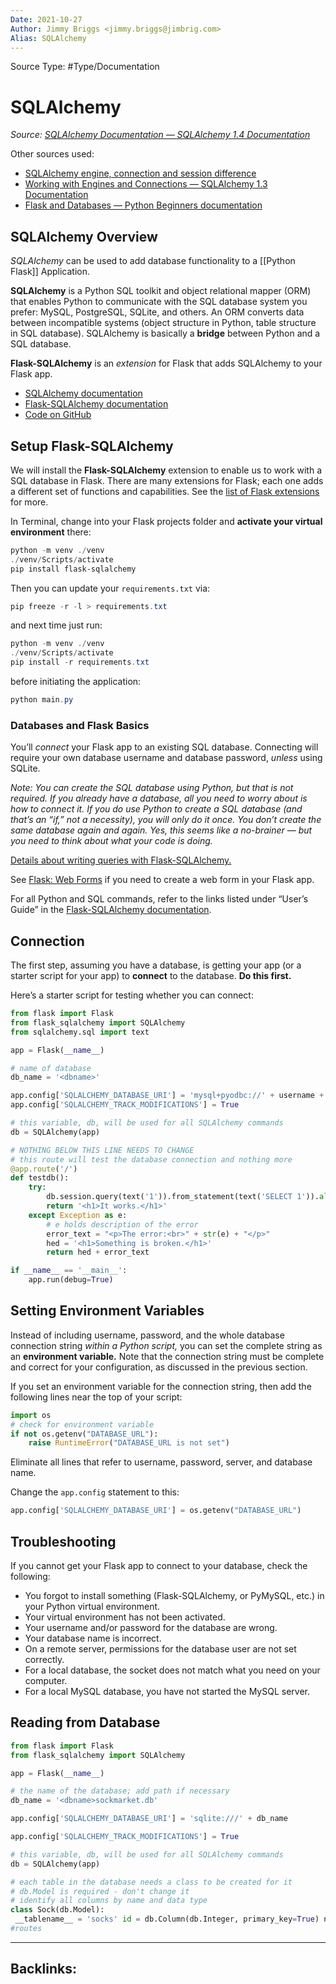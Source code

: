 ```yaml
---
Date: 2021-10-27
Author: Jimmy Briggs <jimmy.briggs@jimbrig.com>
Alias: SQLAlchemy
---
```


Source Type: #Type/Documentation

# SQLAlchemy

*Source: [SQLAlchemy Documentation — SQLAlchemy 1.4 Documentation](https://docs.sqlalchemy.org/en/14/index.html)*

Other sources used:
- [SQLAlchemy engine, connection and session difference](https://stackoverflow.com/questions/34322471/sqlalchemy-engine-connection-and-session-difference)
- [Working with Engines and Connections — SQLAlchemy 1.3 Documentation](https://docs.sqlalchemy.org/en/13/core/connections.html)
- [Flask and Databases — Python Beginners documentation](https://python-adv-web-apps.readthedocs.io/en/latest/flask_db1.html)

## SQLAlchemy Overview

*SQLAlchemy* can be used to add database functionality to a [[Python Flask]] Application.

**SQLAlchemy** is a Python SQL toolkit and object relational mapper (ORM) that enables Python to communicate with the SQL database system you prefer: MySQL, PostgreSQL, SQLite, and others. An ORM converts data between incompatible systems (object structure in Python, table structure in SQL database). SQLAlchemy is basically a **bridge** between Python and a SQL database.

**Flask-SQLAlchemy** is an _extension_ for Flask that adds SQLAlchemy to your Flask app.
-   [SQLAlchemy documentation](https://www.sqlalchemy.org/)
-   [Flask-SQLAlchemy documentation](https://flask-sqlalchemy.palletsprojects.com/)
-   [Code on GitHub](https://github.com/macloo/python-adv-web-apps/tree/master/python_code_examples/flask/databases)

## Setup Flask-SQLAlchemy

We will install the **Flask-SQLAlchemy** extension to enable us to work with a SQL database in Flask. There are many extensions for Flask; each one adds a different set of functions and capabilities. See the [list of Flask extensions](https://flask.palletsprojects.com/en/1.1.x/extensions/) for more.

In Terminal, change into your Flask projects folder and **activate your virtual environment** there:

```powershell
python -m venv ./venv
./venv/Scripts/activate
pip install flask-sqlalchemy
```

Then you can update your `requirements.txt` via:

```powershell
pip freeze -r -l > requirements.txt
```

and next time just run:

```powershell
python -m venv ./venv
./venv/Scripts/activate
pip install -r requirements.txt
```

before initiating the application:

```powershell
python main.py
```

### Databases and Flask Basics

You’ll _connect_ your Flask app to an existing SQL database. Connecting will require your own database username and database password, _unless_ using SQLite.

*Note: You _can_ create the SQL database using Python, but _that is not required._ If you already have a database, all you need to worry about is how to connect it. If you _do_ use Python to create a SQL database (and that’s an “if,” not a necessity), you will only do it once. You don’t create the same database again and again. Yes, this seems like a no-brainer — but you need to think about what your code is _doing._*

[Details about writing queries with Flask-SQLAlchemy.](https://flask-sqlalchemy.palletsprojects.com/en/2.x/queries/#querying-records)

See [Flask: Web Forms](https://python-adv-web-apps.readthedocs.io/en/latest/flask_forms.html) if you need to create a web form in your Flask app.

For all Python and SQL commands, refer to the links listed under “User’s Guide” in the [Flask-SQLAlchemy documentation](https://flask-sqlalchemy.palletsprojects.com/).

## Connection

The first step, assuming you have a database, is getting your app (or a starter script for your app) to **connect** to the database. **Do this first.**

Here’s a starter script for testing whether you can connect:

```python
from flask import Flask
from flask_sqlalchemy import SQLAlchemy
from sqlalchemy.sql import text

app = Flask(__name__)

# name of database
db_name = '<dbname>'

app.config['SQLALCHEMY_DATABASE_URI'] = 'mysql+pyodbc://' + username + ':' + password + '@' + server + db_name 
app.config['SQLALCHEMY_TRACK_MODIFICATIONS'] = True

# this variable, db, will be used for all SQLAlchemy commands
db = SQLAlchemy(app)

# NOTHING BELOW THIS LINE NEEDS TO CHANGE
# this route will test the database connection and nothing more
@app.route('/')
def testdb():
    try:
        db.session.query(text('1')).from_statement(text('SELECT 1')).all()
        return '<h1>It works.</h1>'
    except Exception as e:
        # e holds description of the error
        error_text = "<p>The error:<br>" + str(e) + "</p>"
        hed = '<h1>Something is broken.</h1>'
        return hed + error_text

if __name__ == '__main__':
    app.run(debug=True)
```

## Setting Environment Variables

Instead of including username, password, and the whole database connection string _within a Python script,_ you can set the complete string as an **environment variable.** Note that the connection string must be complete and correct for your configuration, as discussed in the previous section.

If you set an environment variable for the connection string, then add the following lines near the top of your script:

```python
import os
# check for environment variable
if not os.getenv("DATABASE_URL"):
    raise RuntimeError("DATABASE_URL is not set")
```

Eliminate all lines that refer to username, password, server, and database name.

Change the `app.config` statement to this:

```python
app.config['SQLALCHEMY_DATABASE_URI'] = os.getenv("DATABASE_URL")
```

## Troubleshooting

If you cannot get your Flask app to connect to your database, check the following:

-   You forgot to install something (Flask-SQLAlchemy, or PyMySQL, etc.) in your Python virtual environment.
-   Your virtual environment has not been activated.
-   Your username and/or password for the database are wrong.
-   Your database name is incorrect.
-   On a remote server, permissions for the database user are not set correctly.
-   For a local database, the socket does not match what you need on your computer.
-   For a local MySQL database, you have not started the MySQL server.

## Reading from Database

```python
from flask import Flask
from flask_sqlalchemy import SQLAlchemy

app = Flask(__name__)

# the name of the database; add path if necessary
db_name = '<dbname>sockmarket.db'

app.config['SQLALCHEMY_DATABASE_URI'] = 'sqlite:///' + db_name

app.config['SQLALCHEMY_TRACK_MODIFICATIONS'] = True

# this variable, db, will be used for all SQLAlchemy commands
db = SQLAlchemy(app)

# each table in the database needs a class to be created for it
# db.Model is required - don't change it
# identify all columns by name and data type
class Sock(db.Model):
 __tablename__ = 'socks' id = db.Column(db.Integer, primary_key=True) name = db.Column(db.String) style = db.Column(db.String) color = db.Column(db.String) quantity = db.Column(db.Integer) price = db.Column(db.Float) updated = db.Column(db.String) 
#routes
```
***

Backlinks:
-	